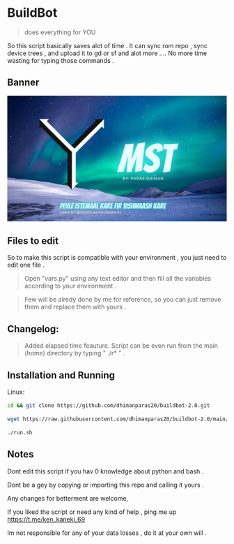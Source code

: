 # BuildBot
> does everything for YOU

So this script basically saves alot of time . It can sync rom repo , sync device trees , and upload it to gd or sf and alot more ....
No more time wasting for typing those commands .

## Banner
<p align="center">
<img src="https://github.com/dhimanparas20/buildbot-2.0/blob/main/mst.jpg" />

## Files to edit 
So to make this script is compatible with your environment , you just need to edit one file .  
> Open "vars.py" using any text editor and then fill all the variables according to your environment .
  
> Few will be alredy done by me for reference, so you can just remove them and replace them with yours .
  
## Changelog:
> Added elapsed time feauture.
> Script can be even run from the main (home) directory by typing " ./r* " .

## Installation and Running 

Linux:

```sh
cd && git clone https://github.com/dhimanparas20/buildbot-2.0.git 
```

```sh
wget https://raw.githubusercontent.com/dhimanparas20/buildbot-2.0/main/run.sh && chmod +x run.sh
```

```sh
./run.sh
```

## Notes
Dont edit this script if you hav 0 knowledge about python and bash .

Dont be a gey by copying or importing this repo and calling it yours .
  
Any changes for betterment are welcome,  

If you liked the script or need any kind of help , ping me up  https://t.me/ken_kaneki_69

Im not responsible for any of your data losses , do it at your own will .
